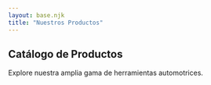 ```yaml
---
layout: base.njk
title: "Nuestros Productos"
---
```


<h2>Catálogo de Productos</h2>
<p>Explore nuestra amplia gama de herramientas automotrices.</p>
<!-- Aquí se listarían los productos dinámicamente en el futuro -->

